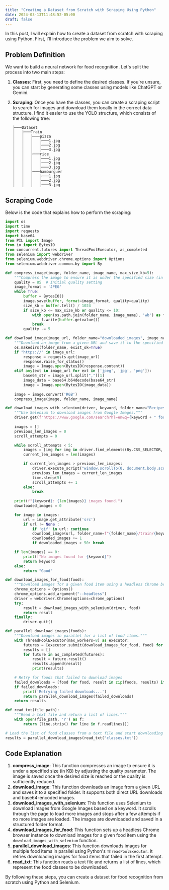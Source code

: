 ```yaml
---
title: "Creating a Dataset from Scratch with Scraping Using Python"
date: 2024-03-13T11:48:52-05:00
draft: false
---
```


In this post, I will explain how to create a dataset from scratch with scraping using Python. First, I'll introduce the problem we aim to solve.

## Problem Definition

We want to build a neural network for food recognition. Let's split the process into two main steps:

1. **Classes**: First, you need to define the desired classes. If you're unsure, you can start by generating some classes using models like ChatGPT or Gemini.
2. **Scraping**: Once you have the classes, you can create a scraping script to search for images and download them locally in the correct data structure. I find it easier to use the YOLO structure, which consists of the following tree:

   ```
   ├───Dataset
   │   ├───Train
   │   │   ├───pizza
   │   │   │   ├───1.jpg
   │   │   │   ├───2.jpg
   │   │   │   ├───3.jpg
   │   │   ├───rice
   │   │   │   ├───1.jpg
   │   │   │   ├───2.jpg
   │   │   │   ├───3.jpg
   │   │   ├───hamburguer
   │   │   │   ├───1.jpg
   │   │   │   ├───2.jpg
   │   │   │   ├───3.jpg
   ```

## Scraping Code

Below is the code that explains how to perform the scraping:

```python
import os
import time
import requests
import base64
from PIL import Image
from io import BytesIO
from concurrent.futures import ThreadPoolExecutor, as_completed
from selenium import webdriver
from selenium.webdriver.chrome.options import Options
from selenium.webdriver.common.by import By

def compress_image(image, folder_name, image_name, max_size_kb=5):
    """Compress the image to ensure it is under the specified size (in KB)."""
    quality = 85  # Initial quality setting
    image_format = 'JPEG'
    while True:
        buffer = BytesIO()
        image.save(buffer, format=image_format, quality=quality)
        size_kb = buffer.tell() / 1024
        if size_kb <= max_size_kb or quality <= 10:
            with open(os.path.join(folder_name, image_name), 'wb') as f:
                f.write(buffer.getvalue())
            break
        quality -= 5

def download_image(image_url, folder_name="downloaded_images", image_name="image.jpg"):
    """Download an image from a given URL and save it to the specified folder."""
    os.makedirs(folder_name, exist_ok=True)
    if "https://" in image_url:
        response = requests.get(image_url)
        response.raise_for_status()
        image = Image.open(BytesIO(response.content))
    elif any(ext in image_url for ext in ['jpeg', 'jpg', 'png']):
        base64_str = image_url.split(",")[1]
        image_data = base64.b64decode(base64_str)
        image = Image.open(BytesIO(image_data))
    
    image = image.convert('RGB')
    compress_image(image, folder_name, image_name)

def download_images_with_selenium(driver, keyword, folder_name="Recipes10T"):
    """Use Selenium to download images from Google Images."""
    driver.get(f'https://www.google.com/search?hl=en&q={keyword + " food"}&tbm=isch')
    
    images = []
    previous_len_images = 0
    scroll_attempts = 0

    while scroll_attempts < 5:
        images = [img for img in driver.find_elements(By.CSS_SELECTOR, '.H8Rx8c img.YQ4gaf') if int(img.get_attribute('height')) > 100]
        current_len_images = len(images)

        if current_len_images > previous_len_images:
            driver.execute_script("window.scrollTo(0, document.body.scrollHeight);")
            previous_len_images = current_len_images
            time.sleep(5)
            scroll_attempts += 1
        else:
            break
    
    print(f"{keyword}: {len(images)} images found.")
    downloaded_images = 0

    for image in images:
        url = image.get_attribute('src')
        if url != None :
            if 'gif' in url: continue
            download_image(url, folder_name=f"{folder_name}/train/{keyword}", image_name=f"{keyword}_{downloaded_images + 1}.jpg")
            downloaded_images += 1
            if downloaded_images > 50: break

    if len(images) == 0:
        print(f"No images found for {keyword}")
        return keyword
    else:
        return "Good"

def download_images_for_food(food):
    """Download images for a given food item using a headless Chrome browser."""
    chrome_options = Options()
    chrome_options.add_argument("--headless")
    driver = webdriver.Chrome(options=chrome_options)
    try:
        result = download_images_with_selenium(driver, food)
        return result
    finally:
        driver.quit()

def parallel_download_images(foods):
    """Download images in parallel for a list of food items."""
    with ThreadPoolExecutor(max_workers=8) as executor:
        futures = [executor.submit(download_images_for_food, food) for food in foods]
        results = []
        for future in as_completed(futures):
            result = future.result()
            results.append(result)
            print(results)

    # Retry for foods that failed to download images
    failed_downloads = [food for food, result in zip(foods, results) if result != "Good"]
    if failed_downloads:
        print('Retrying failed downloads...')
        return parallel_download_images(failed_downloads)
    return results

def read_txt(file_path):
    """Read a text file and return a list of lines."""
    with open(file_path, 'r') as f:
        return [line.strip() for line in f.readlines()]

# Load the list of food classes from a text file and start downloading images
results = parallel_download_images(read_txt("classes.txt"))
```

## Code Explanation

1. **compress_image**: This function compresses an image to ensure it is under a specified size (in KB) by adjusting the quality parameter. The image is saved once the desired size is reached or the quality is sufficiently reduced.
2. **download_image**: This function downloads an image from a given URL and saves it to a specified folder. It supports both direct URL downloads and base64-encoded images.
3. **download_images_with_selenium**: This function uses Selenium to download images from Google Images based on a keyword. It scrolls through the page to load more images and stops after a few attempts if no more images are loaded. The images are downloaded and saved in a structured folder format.
4. **download_images_for_food**: This function sets up a headless Chrome browser instance to download images for a given food item using the `download_images_with_selenium` function.
5. **parallel_download_images**: This function downloads images for multiple food items in parallel using Python's `ThreadPoolExecutor`. It retries downloading images for food items that failed in the first attempt.
6. **read_txt**: This function reads a text file and returns a list of lines, which represent the food classes to be downloaded.

By following these steps, you can create a dataset for food recognition from scratch using Python and Selenium.

